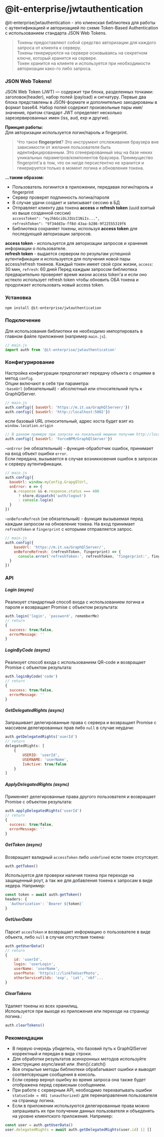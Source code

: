 # @it-enterprise/jwtauthentication

@it-enterprise/jwtauthentication - это клиенская библиотека для работы с аутентификацией и авторизацией по схеме Token-Based Authentication с использованием стандарта JSON Web Tokens.

>Токены предоставляют собой средство авторизации для каждого запроса от клиента к серверу.  
Токены генерируются на сервере основываясь на секретном ключе, который хранится на сервере.  
Токен хранится на клиенте и используется при необходимости авторизации како-го либо запроса.

### JSON Web Tokens!

JSON Web Token (JWT) — содержит три блока, разделенных точками: заголовок(header), набор полей (payload) и сигнатуру. Первые два блока представлены в JSON-формате и дополнительно закодированы в формат base64. Набор полей содержит произвольные пары имя/значения, притом стандарт JWT определяет несколько зарезервированных имен (iss, aud, exp и другие).

**Принцип работы:**  
Для авторизации используется логин/пароль и fingerprint.
>Что такое **fingerprint**? Это инструмент отслеживания браузера вне зависимости от желания пользователя быть идентифицированным. Это сгенерированный хеш на базе неких уникальных параметров/компонентов браузера. Преимущество fingerprint'a в том, что он нигде персистентно не хранится и генерируется только в момент логина и обновления токена.  
  
**...таким образом:**
  - Пользователь логинится в приложении, передавая логин/пароль и fingerprint
  - Сервер проверят подлинность логина/пароля
  - В случае удачи создает и записывает сессию в БД
  - Отправляет клиенту два токена **access** и **refresh token** (uuid взятый из выше созданной сессии)  
    `accessToken": "eyJhbGciOiJIUzI1NiIs...",`  
    `refreshToken": "9f34dd3a-ff8d-43aa-b286-9f22555319f6`
  - Библиотека сохраняет токены, используя **access token** для последующей авторизации запросов.

**access token** - используется для авторизации запросов и хранения информации о пользователе.  
**refresh token** - выдается сервером по результам успешной аутентификации и используется для получения новой пары access/refresh токенов.
Каждый токен имеет свой срок жизни, `access`: 30 мин, `refresh`: 60 дней
Перед каждым запросом библиотека предварительно проверяет время жизни access token'а и если оно истекло использует refresh token чтобы обновить ОБА токена и продолжает использовать новый access token.

### Установка
```sh
npm install @it-enterprise/jwtauthentication
```

### Подключение
Для использования библиотеки ее необходимо импортировать в главном файле приложения (например `main.js`).  
```js
// main.js
import auth from '@it-enterprise/jwtauthentication'
```

### Конфигурирование
Настройка конфигурации предполагает передачу объекта с опциями в метод `config`.  
Опции включают в себя три параметра:  
 -`baseUrl` (обязательный) - абсолютный или относительний путь к GraphQlServer.
```js
// main.js
auth.config({ baseUrl: 'https://m.it.ua/GraphQlServer/'})
auth.config({ baseUrl: 'http://localhost:5002'})
```
если базовый URL относительный, адрес хоста будет взят из `window.location.origin`
```js
// В данном примере при запуске на локальной машине получим http://localhost:8080/ForceBPM/GraphQlServer/
auth.config({ baseUrl: 'ForceBPM/GraphQlServer'})
```
 -`onError` (не обязательный) - функция-обработчик ошибок, принимает на вход объект ошибки `error`.  
Если передана, вызывается в случае возникновения ошибок в запросах к серверу аутентификации.
```js
// main.js
auth.config({
  baseUrl: window.myConfig.GrapgQlUrl,
  onError: e => {
    e.response && e.response.status === 400
      ? store.dispatch('auth/logout')
      : console.log(e)
  }
})
```
 -`onBeforeRefresh` (не обязательный) - функция вызываемая перед каждым запросом на обновление токена.
На вход принимает `refreshToken` и `fingerprint` с которыми отправляется запрос.
```js
// main.js
auth.config({ 
    baseUrl: 'https://m.it.ua/GraphQlServer/',
    onBeforeRefresh: (refreshToken, fingerprint) => {
      console.error('refreshToken:', refreshToken, 'fingerprint:', fingerprint)
  }
})
```
### API

##### Login (async)
Реализует стандартный способ входа с использованием логина и пароля и возвращает Promise c объектом результата:
```js
auth.login('login', 'password', rememberMe)
// return
{
  success: true/false,
  errorMessage: ''
}
```

##### LoginByCode (async)
Реализует способ входа с использованием QR-code и возвращает Promise c объектом результата:
```js
auth.loginByCode('code')
// return
{
  success: true/false,
  errorMessage: ''
}
```

##### GetDelegatedRights (async)
Запрашивает делегированные права с сервера и возвращает Promise c массивом делегированных прав либо `null` в случае неудачи:
```js
auth.getDelegatedRights('userId')
// return
delegatedRights: [
    {
        USERID: 'userId',
        USERNAME: 'userName',
        IsActive: true/false
    }
]
```

##### ApplyDelegatedRights (async)
Применяет делегированные права другого пользователя и возвращает Promise c объектом результата:
```js
auth.applyDelegatedRights('userId')
// return
{
  success: true/false,
  errorMessage: ''
}
```

##### GetToken (async)
Возвращает валидный `accessToken` либо `undefined` если токен отсутсвует.
```js
auth.getToken()
```
Используется для проверки наличия токена при переходе на защищенный роут,
а так же для добавления токена к запросам в виде хедера. Например:
```js
const token = await auth.getToken()
headers: {
  'Authorization': `Bearer ${token}`
}
```

##### GetUserData
Парсит `accesToken` и возвращает информацию о пользователе в виде объекта, либо `null` в случае отсутствия токена:
```js
auth.getUserData()
// return
{
    id: 'userId',
    login: 'userLogin',
    userName: 'userName',
    userPhoto: 'http(s)://linkToUserPhoto',
    otherServiceFilds: 'exp', 'iat', 'nbf'...
}
```

##### ClearTokens 
Удаляет токены из всех хранилищ.  
Используется при выходе из приложения или переходе на страницу логина.:
```js
auth.clearTokens()
```

### Рекомендации
- В первую очередь убидетесь, что базовий путь к GraphQlServer корректный и передан в виде строки.
- Для обработки результатов асинхронных методов используйте конструкцию async/await или .then()/.catch()
- Все открытые методы библиотеки обрабатывают ошибки и выводят соответсвующие сообщения в консоль.
- Если сервер вернул ошибку во время запроса она также будет отображена перед сервисным сообщением.
- При работе с серверным API, необходимо перехватывать ошибки `statusCode = 401 (unauthorized)` 
  для перенаправления пользователя на страницу логина.
- Если в приложении используются делегированные права можно запрашивать их при получении данных пользователя и объеденять на уровне клиентского приложения. Например:
```js
const user = auth.getUserData()
user.delegatedRights = await auth.getDelegatedRights(user.id) || []
```
